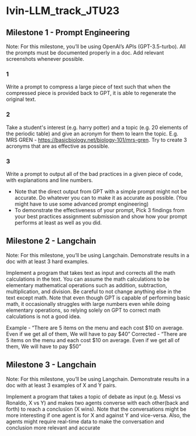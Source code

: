 # Ivin-LLM_track_JTU23


## Milestone 1 - Prompt Engineering
Note: For this milestone, you’ll be using OpenAI’s APIs (GPT-3.5-turbo). All the prompts must be documented properly in a doc. Add relevant screenshots whenever possible.

### 1
Write a prompt to compress a large piece of text such that when the compressed piece is provided back to GPT, it is able to regenerate the original text.
### 2
Take a student's interest (e.g. harry potter) and a topic (e.g. 20 elements of the periodic table) and give an acronym for them to learn the topic. E.g. MRS GREN - https://basicbiology.net/biology-101/mrs-gren. Try to create 3 acronyms that are as effective as possible. 
### 3
Write a prompt to output all of the bad practices in a given piece of code, with explanations and line numbers. 
- Note that the direct output from GPT with a simple prompt might not be accurate. Do whatever you can to make it as accurate as possible. (You might have to use some advanced prompt engineering)
- To demonstrate the effectiveness of your prompt, Pick 3 findings from your best practices assignment submission and show how your prompt performs at least as well as you did.

## Milestone 2 - Langchain
Note: For this milestone, you’ll be using Langchain. Demonstrate results in a doc with at least 3 hard examples.

Implement a program that takes text as input and corrects all the math calculations in the text. You can assume the math calculations to be elementary mathematical operations such as addition, subtraction, multiplication, and division. 
Be careful to not change anything else in the text except math.
Note that even though GPT is capable of performing basic math, it occasionally struggles with large numbers even while doing elementary operations, so relying solely on GPT to correct math calculations is not a good idea.  

Example - 
“There are 5 items on the menu and each cost $10 on average. Even if we get all of them, We will have to pay $40”
Corrected - 
“There are 5 items on the menu and each cost $10 on average. Even if we get all of them, We will have to pay $50”



## Milestone 3 - Langchain
Note: For this milestone, you’ll be using Langchain. Demonstrate results in a doc with at least 3 examples of X and Y pairs.

Implement a program that takes a topic of debate as input (e.g. Messi vs Ronaldo, X vs Y) and makes two agents converse with each other(back and forth) to reach a conclusion (X wins). 
Note that the conversations might be more interesting if one agent is for X and against Y and vice-versa. Also, the agents might require real-time data to make the conversation and conclusion more relevant and accurate



